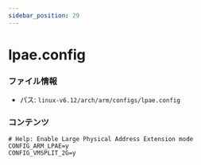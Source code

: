```yaml
---
sidebar_position: 29
---
```

# lpae.config

### ファイル情報

- パス: `linux-v6.12/arch/arm/configs/lpae.config`

### コンテンツ

```config
# Help: Enable Large Physical Address Extension mode
CONFIG_ARM_LPAE=y
CONFIG_VMSPLIT_2G=y

```
